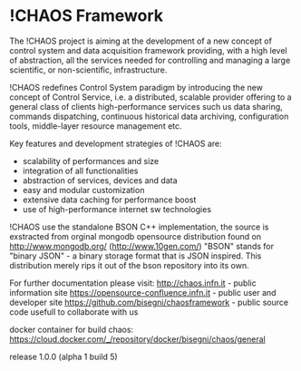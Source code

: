 !CHAOS Framework
=================================================

The !CHAOS project is aiming at the development of a new concept of control system and data acquisition framework
providing, with a high level of abstraction, all the services needed for controlling and managing a large scientific,
or non-scientific, infrastructure.  

!CHAOS redefines Control System paradigm by introducing the new concept of Control Service, i.e. a distributed,
scalable provider offering to a general class of clients high-performance services such us data sharing, commands
dispatching, continuous historical data archiving, configuration tools, middle-layer resource management etc.  


Key features and development strategies of !CHAOS are:  

- scalability of performances and size
- integration of all functionalities
- abstraction of services,  devices and data
- easy and modular customization
- extensive data caching for performance boost
- use of high-performance internet sw technologies

!CHAOS use the standalone BSON C++ implementation, the source is exstracted from orginal mongodb opensource distribution found on http://www.mongodb.org/ (http://www.10gen.com/)
"BSON" stands for "binary JSON" - a binary storage format that is JSON inspired.
This distribution merely rips it out of the bson repository into its own.


For further documentation please visit:
http://chaos.infn.it                        - public information site
https://opensource-confluence.infn.it       - public user and developer site
https://github.com/bisegni/chaosframework   - public source code usefull to collaborate with us

docker container for build chaos: https://cloud.docker.com/_/repository/docker/bisegni/chaos/general

release 1.0.0 (alpha 1 build 5)
